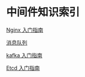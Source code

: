 # 中间件知识索引

[Nginx 入门指南](https://nginx.doc.hacking.icu/basic.html)

[消息队列](https://mq.doc.hacking.icu/basic.html)

[kafka 入门指南](https://kafka.doc.hacking.icu/overview.html)

[Etcd 入门指南](https://etcd.doc.hacking.icu/basic.html)